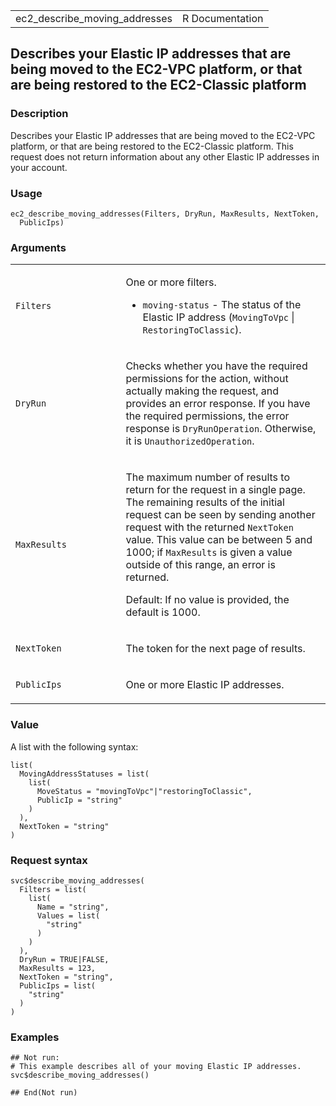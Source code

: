 <table style="width: 100%;">
<tbody>
<tr class="odd">
<td>ec2_describe_moving_addresses</td>
<td style="text-align: right;">R Documentation</td>
</tr>
</tbody>
</table>

## Describes your Elastic IP addresses that are being moved to the EC2-VPC platform, or that are being restored to the EC2-Classic platform

### Description

Describes your Elastic IP addresses that are being moved to the EC2-VPC
platform, or that are being restored to the EC2-Classic platform. This
request does not return information about any other Elastic IP addresses
in your account.

### Usage

    ec2_describe_moving_addresses(Filters, DryRun, MaxResults, NextToken,
      PublicIps)

### Arguments

<table>
<colgroup>
<col style="width: 35%" />
<col style="width: 65%" />
</colgroup>
<tbody>
<tr class="odd">
<td><code
id="ec2_describe_moving_addresses_:_Filters">Filters</code></td>
<td><p>One or more filters.</p>
<ul>
<li><p><code>moving-status</code> - The status of the Elastic IP address
(<code>MovingToVpc</code> | <code>RestoringToClassic</code>).</p></li>
</ul></td>
</tr>
<tr class="even">
<td><code id="ec2_describe_moving_addresses_:_DryRun">DryRun</code></td>
<td><p>Checks whether you have the required permissions for the action,
without actually making the request, and provides an error response. If
you have the required permissions, the error response is
<code>DryRunOperation</code>. Otherwise, it is
<code>UnauthorizedOperation</code>.</p></td>
</tr>
<tr class="odd">
<td><code
id="ec2_describe_moving_addresses_:_MaxResults">MaxResults</code></td>
<td><p>The maximum number of results to return for the request in a
single page. The remaining results of the initial request can be seen by
sending another request with the returned <code>NextToken</code> value.
This value can be between 5 and 1000; if <code>MaxResults</code> is
given a value outside of this range, an error is returned.</p>
<p>Default: If no value is provided, the default is 1000.</p></td>
</tr>
<tr class="even">
<td><code
id="ec2_describe_moving_addresses_:_NextToken">NextToken</code></td>
<td><p>The token for the next page of results.</p></td>
</tr>
<tr class="odd">
<td><code
id="ec2_describe_moving_addresses_:_PublicIps">PublicIps</code></td>
<td><p>One or more Elastic IP addresses.</p></td>
</tr>
</tbody>
</table>

### Value

A list with the following syntax:

    list(
      MovingAddressStatuses = list(
        list(
          MoveStatus = "movingToVpc"|"restoringToClassic",
          PublicIp = "string"
        )
      ),
      NextToken = "string"
    )

### Request syntax

    svc$describe_moving_addresses(
      Filters = list(
        list(
          Name = "string",
          Values = list(
            "string"
          )
        )
      ),
      DryRun = TRUE|FALSE,
      MaxResults = 123,
      NextToken = "string",
      PublicIps = list(
        "string"
      )
    )

### Examples

    ## Not run: 
    # This example describes all of your moving Elastic IP addresses.
    svc$describe_moving_addresses()

    ## End(Not run)
